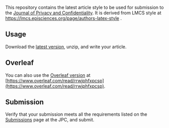 
This repository contains the latest article style to be used for submission to the [Journal of Privacy and Confidentiality](https://journalprivacyconfidentiality.org/). It is derived from LMCS style at https://lmcs.episciences.org/page/authors-latex-style .

## Usage

Download the [latest version](https://github.com/journalprivacyconfidentiality/jpc-style/releases/latest), unzip, and write your article.

## Overleaf

You can also use the [Overleaf version](https://www.overleaf.com/read/rrwjphfxpcsp) at [https://www.overleaf.com/read/rrwjphfxpcsp](https://www.overleaf.com/read/rrwjphfxpcsp).

## Submission
Verify that your submission meets all the requirements listed on the [Submissions](https://journalprivacyconfidentiality.org/index.php/jpc/about/submissions) page at the JPC, and submit.
